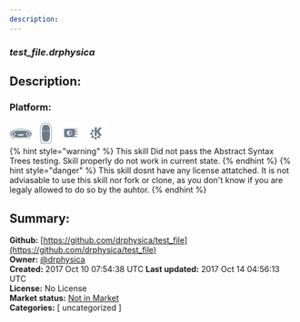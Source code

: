```yaml
---
description: 
---
```


### _test_file.drphysica_  
## Description:  
  
  
  
### Platform:  
 ![Mark I](../.gitbook/assets/mark-1-icon.png)  ![Mark II](../.gitbook/assets/mark-2-icon.png)  ![Picroft](../.gitbook/assets/picroft-icon.png)  ![plasmoid](../.gitbook/assets/kde.png)   
{% hint style="warning" %}
This skill Did not pass the Abstract Syntax Trees testing. Skill properly do not work in current state.
{% endhint %}
{% hint style="danger" %}
This skill dosnt have any license attatched. It is not adviasable to use this skill nor fork or clone, as you don't know if you are legaly allowed to do so by the auhtor.
{% endhint %}
  
## Summary:  
**Github:** [https://github.com/drphysica/test_file](https://github.com/drphysica/test_file)  
**Owner:** [@drphysica](https://github.com/drphysica)  
**Created:** 2017 Oct 10 07:54:38 UTC  **Last updated:** 2017 Oct 14 04:56:13 UTC  
**License:** No License  
**Market status:** [Not in Market](https://market.mycroft.ai/skill/)  
**Categories:** [ uncategorized ]   
